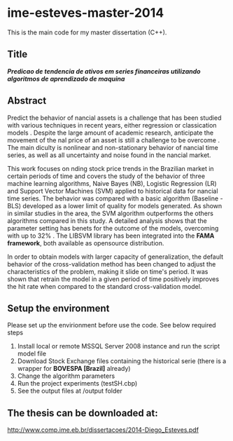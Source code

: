 # ime-esteves-master-2014
This is the main code for my master dissertation (C++). 

## Title
**_Predicao de tendencia de ativos em series financeiras utilizando algoritmos de aprendizado de maquina_**

## Abstract
Predict the behavior of nancial assets is a challenge that has been studied with
various techniques in recent years, either regression or classication models . Despite the
large amount of academic research, anticipate the movement of the nal price of an asset
is still a challenge to be overcome . The main diculty is nonlinear and non-stationary
behavior of nancial time series, as well as all uncertainty and noise found in the nancial
market.

This work focuses on nding stock price trends in the Brazilian market in certain
periods of time and covers the study of the behavior of three machine learning algorithms,
Naive Bayes (NB), Logistic Regression (LR) and Support Vector Machines (SVM) applied
to historical data for nancial time series. The behavior was compared with a basic
algorithm (Baseline - BLS) developed as a lower limit of quality for models generated.
As shown in similar studies in the area, the SVM algorithm outperforms the others
algorithms compared in this study. A detailed analysis shows that the parameter setting
has benets for the outcome of the models, overcoming with up to 32% . The LIBSVM
library has been integrated into the **FAMA framework**, both available as opensource
distribution.

In order to obtain models with larger capacity of generalization, the default behavior
of the cross-validation method has been changed to adjust the characteristics of the
problem, making it slide on time's period. It was shown that retrain the model in a
given period of time positively improves the hit rate when compared to the standard
cross-validation model.

## Setup the environment
Please set up the envirionment before use the code. See below required steps

1. Install local or remote MSSQL Server 2008 instance and run the script model file
2. Download Stock Exchange files containing the historical serie (there is a wrapper for **BOVESPA [Brazil]** already)
3. Change the algorithm parameters
4. Run the project experiments (testSH.cbp)
5. See the output files at /output folder

## The thesis can be downloaded at:
http://www.comp.ime.eb.br/dissertacoes/2014-Diego_Esteves.pdf
